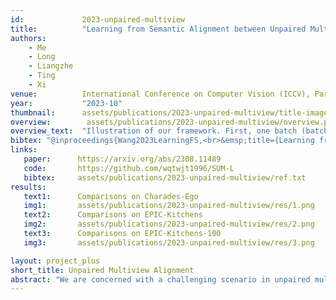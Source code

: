 ```yaml
---
id:             2023-unpaired-multiview
title:          "Learning from Semantic Alignment between Unpaired Multiviews for Egocentric Video Recognition"
authors:        
    - Me 
    - Long
    - Liangzhe
    - Ting
    - Xi
venue:          International Conference on Computer Vision (ICCV), Paris, France, 2023.
year:           "2023-10"
thumbnail:      assets/publications/2023-unpaired-multiview/title-image.png
overview:        assets/publications/2023-unpaired-multiview/overview.png
overview_text:  "Illustration of our framework. First, one batch (batch size = 4) of multiview pseudo-pairs is built from unpaired first-person and third-person videos. The pseudo-pairs are built based on mining the most semantics-similar third-person video for every first-person video. During training, the global features for multiview alignment (z_f, z_t) are extracted by their corresponding encoder, following the projection networks (h_f, h_t). In addition, textual features (d_f, d_t) are extracted by a large language model from textual narrations of first-person and third-person videos. The semantic similarity between d_f and d_t is calculated to filter out the multiview pseudo-pairs with low semantic similarity. Then the multiview pairs with high semantic similarity are employed to learn the view-invariant representations with the contrastive learning method. To further improve data efficiency, we employ all the first-person and third-person videos in the batch to learn contrastive multimodal relations. Finally, the task-specific heads (g_f, g_t) for both first-person and third-person videos are trained to make predictions for their corresponding downstream tasks. During testing, we only use the first-person encoder and task-specific head (g_f) to make first-person video predictions."
bibtex: "@inproceedings{Wang2023LearningFS,<br>&emsp;title={Learning from Semantic Alignment between Unpaired Multiviews for Egocentric Video Recognition},<br>&emsp;author={Qitong Wang and Long Zhao and Liangzhe Yuan and Ting Liu and Xi Peng},<br>&emsp;year={2023},<br>&emsp;url={https://api.semanticscholar.org/CorpusID:261064926}}<br>}"
links:
   paper:      https://arxiv.org/abs/2308.11489
   code:       https://github.com/wqtwjt1996/SUM-L
   bibtex:     assets/publications/2023-unpaired-multiview/ref.txt
results:
   text1:      Comparisons on Charades-Ego
   img1:       assets/publications/2023-unpaired-multiview/res/1.png
   text2:      Comparisons on EPIC-Kitchens
   img2:       assets/publications/2023-unpaired-multiview/res/2.png
   text3:      Comparisons on EPIC-Kitchens-100
   img3:       assets/publications/2023-unpaired-multiview/res/3.png

layout: project_plus
short_title: Unpaired Multiview Alignment
abstract: "We are concerned with a challenging scenario in unpaired multiview video learning. In this case, the model aims to learn comprehensive multiview representations while the cross-view semantic information exhibits variations. We propose Semantics-based Unpaired Multiview Learning (SUM-L) to tackle this unpaired multiview learning problem. The key idea is to build cross-view pseudo-pairs and do view-invariant alignment by leveraging the semantic information of videos. To facilitate the data efficiency of multiview learning, we further perform video-text alignment for first-person and third-person videos, to fully leverage the semantic knowledge to improve video representations. Extensive experiments on multiple benchmark datasets verify the effectiveness of our framework. Our method also outperforms multiple existing view-alignment methods, under the more challenging scenario than typical paired or unpaired multimodal or multiview learning."
---
```

